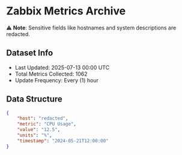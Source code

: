 # Zabbix Metrics Archive

⚠️ **Note**: Sensitive fields like hostnames and system descriptions are redacted.

## Dataset Info
- Last Updated: 2025-07-13 00:00 UTC
- Total Metrics Collected: 1062
- Update Frequency: Every (1) hour

## Data Structure
```json
{
    "host": "redacted",
    "metric": "CPU Usage",
    "value": "12.5",
    "units": "%",
    "timestamp": "2024-05-21T12:00:00"
}
```
